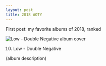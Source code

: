 ```yaml
---
layout: post
title: 2018 AOTY
---
```


First post: my favorite albums of 2018, ranked

![Low - Double Negative album cover](https://i.imgur.com/WNZN0e4.jpg)

10. Low - Double Negative

(album description)


